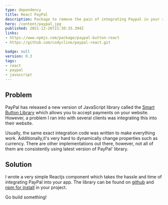 ```yaml
---
type: dependency
title: React PayPal
description: Package to remove the pain of integrating Paypal in your react app
hero: /content/paypal.jpg
published: 2021-12-26T21:30:35.394Z
links:
- https://www.npmjs.com/package/paypal-button-react
- https://github.com/codycline/paypal-react.git

badge: null
version: 0.3
tags: 
- react
- paypal
- javascript
---
```

## Problem
PayPal has released a new version of JavaScript library called the [Smart Button Library](https://developer.paypal.com/docs/checkout/) which allows you to accept payments on your website. 
However, a problem I ran into with several clients was integrating this into their website. 

Usually, the same exact integration code was written to make everything work. Additionally,it's very hard to dynamically change properties such as currency.
There are other implementations out there, however, not all of them are consistently using latest version of PayPal' library.

## Solution
I wrote a very simple Reactjs component which takes the hassle and time of integrating 
PayPal into your app. The library can be found on [github](https://github.com/CodyCline/paypal-react) and [npm for install](https://www.npmjs.com/package/paypal-button-react) in your project.

Go build something!